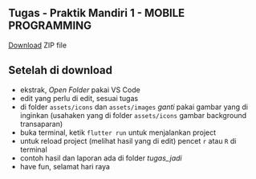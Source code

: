## Tugas - Praktik Mandiri 1 - MOBILE PROGRAMMING

[Download](https://github.com/tanmyid/Tugas-Flutter-1/archive/refs/heads/main.zip) ZIP file

## Setelah di download

- ekstrak, _Open Folder_ pakai VS Code
- edit yang perlu di edit, sesuai tugas
- di folder `assets/icons` dan `assets/images` _ganti_ pakai gambar yang di inginkan (usahaken yang di folder `assets/icons` gambar background transaparan)
- buka terminal, ketik `flutter run` untuk menjalankan project
- untuk reload project (melihat hasil yang di edit) pencet `r` atau `R` di terminal
- contoh hasil dan laporan ada di folder _tugas_jadi_
- have fun, selamat hari raya
